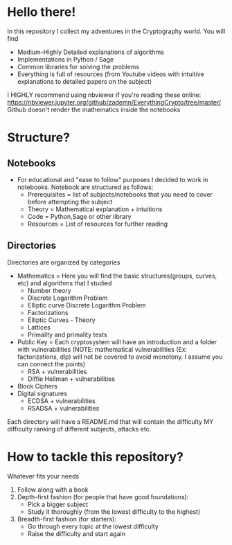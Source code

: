 # Hello there!

In this repository I collect my adventures in the Cryptography world.
You will find
- Medium-Highly Detailed explanations of algorithms
- Implementations in Python / Sage
- Common libraries for solving the problems
- Everything is full of resources (from Youtube videos with intuitive explanations to detailed papers on the subject)

I HIGHLY recommend using nbviewer if you're reading these online: https://nbviewer.jupyter.org/github/zademn/EverythingCrypto/tree/master/  
Github doesn't render the mathematics inside the notebooks

# Structure?

## Notebooks
- For educational and "ease to follow" purposes I decided to work in notebooks. Notebook are structured as follows:
    - Prerequisites = list of subjects/notebooks that you need to cover before attempting the subject
    - Theory = Mathematical explanation + intuitions
    - Code = Python,Sage or other library
    - Resources = List of resources for further reading
    
## Directories

Directories are organized by categories
- Mathematics = Here you will find the basic structures(groups, curves, etc) and algorithms that I studied
    - Number theory
    - Discrete Logarithm Problem 
    - Elliptic curve Discrete Logarithm Problem 
    - Factorizations 
    - Elliptic Curves - Theory
    - Lattices
    - Primality and primality tests
- Public Key = Each cryptosystem will have an introduction and a folder with vulnerabilities (NOTE: mathematical vulnerabilities (Ex: factorizations, dlp) will not be covered to avoid monotony. I assume you can connect the points) 
    - RSA + vulnerabilities
    - Diffie Hellman + vulnerabilities
- Block Ciphers
- Digital signatures
    - ECDSA + vulnerabilities
    - RSADSA + vulnerabilities

Each directory will have a README.md that will contain the difficulty MY difficulty ranking of different subjects, attacks etc.

# How to tackle this repository?
Whatever fits your needs
1. Follow along with a book
2. Depth-first fashion (for people that have good foundations):
    - Pick a bigger subject
    - Study it thoroughly (from the lowest difficulty to the highest)
3. Breadth-first fashion (for starters):
    - Go through every topic at the lowest difficulty
    - Raise the difficulty and start again
    
